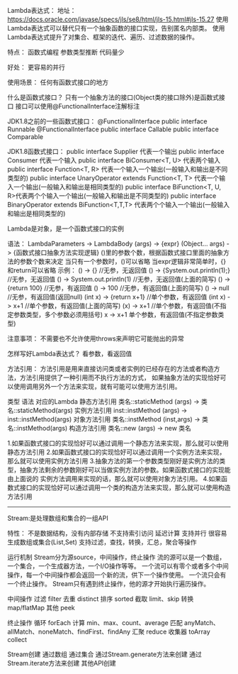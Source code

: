 Lambda表达式：
	地址：https://docs.oracle.com/javase/specs/jls/se8/html/jls-15.html#jls-15.27
	使用Lambda表达式可以替代只有一个抽象函数的接口实现，告别匿名内部类。
	使用Lambda表达式提升了对集合、框架的迭代、遍历、过滤数据的操作。
	
特点：
	函数式编程
	参数类型推断
	代码量少
	
好处：
	更容易的并行
	
使用场景：
	任何有函数式接口的地方
	
什么是函数式接口？
	只有一个抽象方法的接口(Object类的接口除外)是函数式接口
	接口可以使用@FunctionalInterface注解标注
	
JDK1.8之前的一些函数式接口：
	@FunctionalInterface
	public interface Runnable
	@FunctionalInterface
	public interface Callable<V>
	public interface Comparable<T> 
	
JDK1.8函数式接口：
	public interface Supplier<T> 代表一个输出
	public interface Consumer<T> 代表一个输入
	public interface BiConsumer<T, U> 代表两个输入
	public interface Function<T, R> 代表一个输入一个输出(一般输入和输出是不同类型的)
	public interface UnaryOperator<T> extends Function<T, T> 代表一个输入一个输出(一般输入和输出是相同类型的)
	public interface BiFunction<T, U, R>代表两个个输入一个输出(一般输入和输出是不同类型的)
	public interface BinaryOperator<T> extends BiFunction<T,T,T> 代表两个个输入一个输出(一般输入和输出是相同类型的)
	
Lambda是对象，是一个函数式接口的实例

语法：
LambdaParameters -> LambdaBody
(args) -> {expr}
(Object... args) -> {函数式接口抽象方法实现逻辑}
()里的参数个数，根据函数式接口里面的抽象方法的参数个数来决定
当只有一个参数时，()可以省略
当expr逻辑非常简单时，{}和return可以省略
示例：
() -> {} //无参，无返回值
() -> {System.out.println(1);} //无参，无返回值
() -> System.out.println(1) //无参，无返回值(上面的简写)
() -> {return 100} //无参，有返回值
() -> 100 //无参，有返回值(上面的简写)
() -> null //无参，有返回值(返回null)
(int x) -> {return x+1} //单个参数，有返回值
(int x) -> x+1 //单个参数，有返回值(上面的简写)
(x) -> x+1 //单个参数，有返回值(不指定参数类型，多个参数必须用括号)
x -> x+1 单个参数，有返回值(不指定参数类型)

注意事项：
不需要也不允许使用throws来声明它可能抛出的异常

怎样写好Lambda表达式？
看参数，看返回值

方法引用：
方法引用是用来直接访问类或者实例的已经存在的方法或者构造方法，方法引用提供了一种引用而不执行方法的方式，
如果抽象方法的实现恰好可以使用调用另外一个方法来实现，就有可能可以使用方法引用。

类型                         语法                                       对应的Lambda
静态方法引用     类名::staticMethod      (args) -> 类名::staticMethod(args)
实例方法引用     inst::instMethod        (args) -> inst::instMethod(args)
对象方法引用     类名::instMethod        (inst,args) -> 类名::instMethod(args)
构造方法引用     类名::new               (args) -> new 类名

1.如果函数式接口的实现恰好可以通过调用一个静态方法来实现，那么就可以使用静态方法引用
2.如果函数式接口的实现恰好可以通过调用一个实例方法来实现，那么就可以使用实例方法引用
3.抽象方法的第一个参数类型刚好是实例方法的类型，抽象方法剩余的参数刚好可以当做实例方法的参数。如果函数式接口的实现能由上面说的
实例方法调用来实现的话，那么就可以使用对象方法引用。
4.如果函数式接口的实现恰好可以通过调用一个类的构造方法来实现，那么就可以使用构造方法引用

--------------------------------------------------------------------------------------------------------------------

Stream:是处理数组和集合的一组API

特性：
	不是数据结构，没有内部存储
	不支持索引访问
	延迟计算
	支持并行
	很容易生成数组或集合(List,Set)
	支持过滤，查找，转换，汇总，聚合等操作

运行机制
	Stream分为源source，中间操作，终止操作
	流的源可以是一个数组，一个集合，一个生成器方法，一个I/O操作等等。
	一个流可以有零个或者多个中间操作，每一个中间操作都会返回一个新的流，供下一个操作使用。
	一个流只会有一个终止操作。
	Stream只有遇到终止操作，他的源才开始执行遍历操作。
	
中间操作
	过滤 filter
	去重 distinct
	排序 sorted
	截取 limit、skip
	转换 map/flatMap
	其他 peek
	
终止操作
	循环 forEach
	计算 min、max、count、average
	匹配 anyMatch、allMatch、noneMatch、findFirst、findAny
	汇聚 reduce
	收集器 toArray collect
	
Stream创建
	通过数组
	通过集合
	通过Stream.generate方法来创建
	通过Stream.iterate方法来创建
	其他API创建
